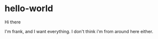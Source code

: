 # hello-world

Hi there

I'm frank, and I want everything.
I don't think i'm from around here either.
